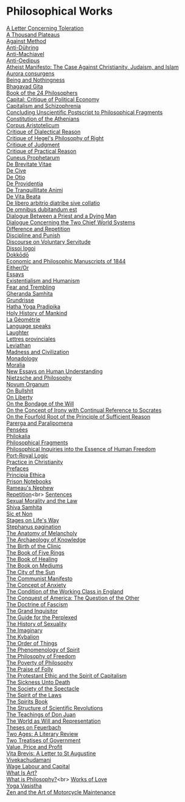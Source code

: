 # Philosophical Works
[A Letter Concerning Toleration](https://en.wikipedia.org/wiki/A_Letter_Concerning_Toleration)<br>
[A Thousand Plateaus](https://en.wikipedia.org/wiki/A_Thousand_Plateaus)<br>
[Against Method](https://en.wikipedia.org/wiki/Against_Method)<br>
[Anti-Dühring](https://en.wikipedia.org/wiki/Anti-D%C3%BChring)<br>
[Anti-Machiavel](https://en.wikipedia.org/wiki/Anti-Machiavel)<br>
[Anti-Oedipus](https://en.wikipedia.org/wiki/Anti-Oedipus)<br>
[Atheist Manifesto: The Case Against Christianity, Judaism, and Islam](https://en.wikipedia.org/wiki/Atheist_Manifesto:_The_Case_Against_Christianity,_Judaism,_and_Islam)<br>
[Aurora consurgens](https://en.wikipedia.org/wiki/Aurora_consurgens)<br>
[Being and Nothingness](https://en.wikipedia.org/wiki/Being_and_Nothingness)<br>
[Bhagavad Gita](https://en.wikipedia.org/wiki/Bhagavad_Gita)<br>
[Book of the 24 Philosophers](https://en.wikipedia.org/wiki/Book_of_the_24_Philosophers)<br>
[Capital: Critique of Political Economy](https://en.wikipedia.org/wiki/Capital:_Critique_of_Political_Economy)<br>
[Capitalism and Schizophrenia](https://en.wikipedia.org/wiki/Capitalism_and_Schizophrenia)<br>
[Concluding Unscientific Postscript to Philosophical Fragments](https://en.wikipedia.org/wiki/Concluding_Unscientific_Postscript_to_Philosophical_Fragments)<br>
[Constitution of the Athenians](https://en.wikipedia.org/wiki/Constitution_of_the_Athenians_(Aristotle))<br>
[Corpus Aristotelicum](https://en.wikipedia.org/wiki/Corpus_Aristotelicum)<br>
[Critique of Dialectical Reason](https://en.wikipedia.org/wiki/Critique_of_Dialectical_Reason)<br>
[Critique of Hegel's Philosophy of Right](https://en.wikipedia.org/wiki/Critique_of_Hegel%27s_Philosophy_of_Right)<br>
[Critique of Judgment](https://en.wikipedia.org/wiki/Critique_of_Judgment)<br>
[Critique of Practical Reason](https://en.wikipedia.org/wiki/Critique_of_Practical_Reason)<br>
[Cuneus Prophetarum](https://en.wikipedia.org/wiki/Cuneus_Prophetarum)<br>
[De Brevitate Vitae](https://en.wikipedia.org/wiki/De_Brevitate_Vitae_(Seneca))<br>
[De Cive](https://en.wikipedia.org/wiki/De_Cive)<br>
[De Otio](https://en.wikipedia.org/wiki/De_Otio)<br>
[De Providentia](https://en.wikipedia.org/wiki/De_Providentia)<br>
[De Tranquillitate Animi](https://en.wikipedia.org/wiki/De_Tranquillitate_Animi)<br>
[De Vita Beata](https://en.wikipedia.org/wiki/De_Vita_Beata)<br>
[De libero arbitrio diatribe sive collatio](https://en.wikipedia.org/wiki/De_libero_arbitrio_diatribe_sive_collatio)<br>
[De omnibus dubitandum est](https://en.wikipedia.org/wiki/De_omnibus_dubitandum_est)<br>
[Dialogue Between a Priest and a Dying Man](https://en.wikipedia.org/wiki/Dialogue_Between_a_Priest_and_a_Dying_Man)<br>
[Dialogue Concerning the Two Chief World Systems](https://en.wikipedia.org/wiki/Dialogue_Concerning_the_Two_Chief_World_Systems)<br>
[Difference and Repetition](https://en.wikipedia.org/wiki/Difference_and_Repetition)<br>
[Discipline and Punish](https://en.wikipedia.org/wiki/Discipline_and_Punish)<br>
[Discourse on Voluntary Servitude](https://en.wikipedia.org/wiki/Discourse_on_Voluntary_Servitude)<br>
[Dissoi logoi](https://en.wikipedia.org/wiki/Dissoi_logoi)<br>
[Dokkōdō](https://en.wikipedia.org/wiki/Dokk%C5%8Dd%C5%8D)<br>
[Economic and Philosophic Manuscripts of 1844](https://en.wikipedia.org/wiki/Economic_and_Philosophic_Manuscripts_of_1844)<br>
[Either/Or](https://en.wikipedia.org/wiki/Either/Or)<br>
[Essays](https://en.wikipedia.org/wiki/Essays_(Montaigne))<br>
[Existentialism and Humanism](https://en.wikipedia.org/wiki/Existentialism_and_Humanism)<br>
[Fear and Trembling](https://en.wikipedia.org/wiki/Fear_and_Trembling)<br>
[Gheranda Samhita](https://en.wikipedia.org/wiki/Gheranda_Samhita)<br>
[Grundrisse](https://en.wikipedia.org/wiki/Grundrisse)<br>
[Hatha Yoga Pradipika](https://en.wikipedia.org/wiki/Hatha_Yoga_Pradipika)<br>
[Holy History of Mankind](https://en.wikipedia.org/wiki/Holy_History_of_Mankind)<br>
[La Géométrie](https://en.wikipedia.org/wiki/La_G%C3%A9om%C3%A9trie)<br>
[Language speaks](https://en.wikipedia.org/wiki/Language_speaks)<br>
[Laughter](https://en.wikipedia.org/wiki/Laughter_(book))<br>
[Lettres provinciales](https://en.wikipedia.org/wiki/Lettres_provinciales)<br>
[Leviathan](https://en.wikipedia.org/wiki/Leviathan_(book))<br>
[Madness and Civilization](https://en.wikipedia.org/wiki/Madness_and_Civilization)<br>
[Monadology](https://en.wikipedia.org/wiki/Monadology)<br>
[Moralia](https://en.wikipedia.org/wiki/Moralia)<br>
[New Essays on Human Understanding](https://en.wikipedia.org/wiki/New_Essays_on_Human_Understanding)<br>
[Nietzsche and Philosophy](https://en.wikipedia.org/wiki/Nietzsche_and_Philosophy)<br>
[Novum Organum](https://en.wikipedia.org/wiki/Novum_Organum)<br>
[On Bullshit](https://en.wikipedia.org/wiki/On_Bullshit)<br>
[On Liberty](https://en.wikipedia.org/wiki/On_Liberty)<br>
[On the Bondage of the Will](https://en.wikipedia.org/wiki/On_the_Bondage_of_the_Will)<br>
[On the Concept of Irony with Continual Reference to Socrates](https://en.wikipedia.org/wiki/On_the_Concept_of_Irony_with_Continual_Reference_to_Socrates)<br>
[On the Fourfold Root of the Principle of Sufficient Reason](https://en.wikipedia.org/wiki/On_the_Fourfold_Root_of_the_Principle_of_Sufficient_Reason)<br>
[Parerga and Paralipomena](https://en.wikipedia.org/wiki/Parerga_and_Paralipomena)<br>
[Pensées](https://en.wikipedia.org/wiki/Pens%C3%A9es)<br>
[Philokalia](https://en.wikipedia.org/wiki/Philokalia)<br>
[Philosophical Fragments](https://en.wikipedia.org/wiki/Philosophical_Fragments)<br>
[Philosophical Inquiries into the Essence of Human Freedom](https://en.wikipedia.org/wiki/Philosophical_Inquiries_into_the_Essence_of_Human_Freedom)<br>
[Port-Royal Logic](https://en.wikipedia.org/wiki/Port-Royal_Logic)<br>
[Practice in Christianity](https://en.wikipedia.org/wiki/Practice_in_Christianity)<br>
[Prefaces](https://en.wikipedia.org/wiki/Prefaces)<br>
[Principia Ethica](https://en.wikipedia.org/wiki/Principia_Ethica)<br>
[Prison Notebooks](https://en.wikipedia.org/wiki/Prison_Notebooks)<br>
[Rameau's Nephew](https://en.wikipedia.org/wiki/Rameau%27s_Nephew)<br>
[Repetition](https://en.wikipedia.org/wiki/Repetition_(Kierkegaard_book))<br>
[Sentences](https://en.wikipedia.org/wiki/Sentences)<br>
[Sexual Morality and the Law](https://en.wikipedia.org/wiki/Sexual_Morality_and_the_Law)<br>
[Shiva Samhita](https://en.wikipedia.org/wiki/Shiva_Samhita)<br>
[Sic et Non](https://en.wikipedia.org/wiki/Sic_et_Non)<br>
[Stages on Life's Way](https://en.wikipedia.org/wiki/Stages_on_Life%27s_Way)<br>
[Stephanus pagination](https://en.wikipedia.org/wiki/Stephanus_pagination)<br>
[The Anatomy of Melancholy](https://en.wikipedia.org/wiki/The_Anatomy_of_Melancholy)<br>
[The Archaeology of Knowledge](https://en.wikipedia.org/wiki/The_Archaeology_of_Knowledge)<br>
[The Birth of the Clinic](https://en.wikipedia.org/wiki/The_Birth_of_the_Clinic)<br>
[The Book of Five Rings](https://en.wikipedia.org/wiki/The_Book_of_Five_Rings)<br>
[The Book of Healing](https://en.wikipedia.org/wiki/The_Book_of_Healing)<br>
[The Book on Mediums](https://en.wikipedia.org/wiki/The_Book_on_Mediums)<br>
[The City of the Sun](https://en.wikipedia.org/wiki/The_City_of_the_Sun)<br>
[The Communist Manifesto](https://en.wikipedia.org/wiki/The_Communist_Manifesto)<br>
[The Concept of Anxiety](https://en.wikipedia.org/wiki/The_Concept_of_Anxiety)<br>
[The Condition of the Working Class in England](https://en.wikipedia.org/wiki/The_Condition_of_the_Working_Class_in_England)<br>
[The Conquest of America: The Question of the Other](https://en.wikipedia.org/wiki/The_Conquest_of_America:_The_Question_of_the_Other)<br>
[The Doctrine of Fascism](https://en.wikipedia.org/wiki/The_Doctrine_of_Fascism)<br>
[The Grand Inquisitor](https://en.wikipedia.org/wiki/The_Grand_Inquisitor)<br>
[The Guide for the Perplexed](https://en.wikipedia.org/wiki/The_Guide_for_the_Perplexed)<br>
[The History of Sexuality](https://en.wikipedia.org/wiki/The_History_of_Sexuality)<br>
[The Imaginary](https://en.wikipedia.org/wiki/The_Imaginary_(Sartre))<br>
[The Kybalion](https://en.wikipedia.org/wiki/The_Kybalion)<br>
[The Order of Things](https://en.wikipedia.org/wiki/The_Order_of_Things)<br>
[The Phenomenology of Spirit](https://en.wikipedia.org/wiki/The_Phenomenology_of_Spirit)<br>
[The Philosophy of Freedom](https://en.wikipedia.org/wiki/The_Philosophy_of_Freedom)<br>
[The Poverty of Philosophy](https://en.wikipedia.org/wiki/The_Poverty_of_Philosophy)<br>
[The Praise of Folly](https://en.wikipedia.org/wiki/The_Praise_of_Folly)<br>
[The Protestant Ethic and the Spirit of Capitalism](https://en.wikipedia.org/wiki/The_Protestant_Ethic_and_the_Spirit_of_Capitalism)<br>
[The Sickness Unto Death](https://en.wikipedia.org/wiki/The_Sickness_Unto_Death)<br>
[The Society of the Spectacle](https://en.wikipedia.org/wiki/The_Society_of_the_Spectacle)<br>
[The Spirit of the Laws](https://en.wikipedia.org/wiki/The_Spirit_of_the_Laws)<br>
[The Spirits Book](https://en.wikipedia.org/wiki/The_Spirits_Book)<br>
[The Structure of Scientific Revolutions](https://en.wikipedia.org/wiki/The_Structure_of_Scientific_Revolutions)<br>
[The Teachings of Don Juan](https://en.wikipedia.org/wiki/The_Teachings_of_Don_Juan)<br>
[The World as Will and Representation](https://en.wikipedia.org/wiki/The_World_as_Will_and_Representation)<br>
[Theses on Feuerbach](https://en.wikipedia.org/wiki/Theses_on_Feuerbach)<br>
[Two Ages: A Literary Review](https://en.wikipedia.org/wiki/Two_Ages:_A_Literary_Review)<br>
[Two Treatises of Government](https://en.wikipedia.org/wiki/Two_Treatises_of_Government)<br>
[Value, Price and Profit](https://en.wikipedia.org/wiki/Value,_Price_and_Profit)<br>
[Vita Brevis: A Letter to St Augustine](https://en.wikipedia.org/wiki/Vita_Brevis:_A_Letter_to_St_Augustine)<br>
[Vivekachudamani](https://en.wikipedia.org/wiki/Vivekachudamani)<br>
[Wage Labour and Capital](https://en.wikipedia.org/wiki/Wage_Labour_and_Capital)<br>
[What Is Art?](https://en.wikipedia.org/wiki/What_Is_Art%3F)<br>
[What is Philosophy?](https://en.wikipedia.org/wiki/What_is_Philosophy%3F_(Deleuze_and_Guattari))<br>
[Works of Love](https://en.wikipedia.org/wiki/Works_of_Love)<br>
[Yoga Vasistha](https://en.wikipedia.org/wiki/Yoga_Vasistha)<br>
[Zen and the Art of Motorcycle Maintenance](https://en.wikipedia.org/wiki/Zen_and_the_Art_of_Motorcycle_Maintenance)<br>
